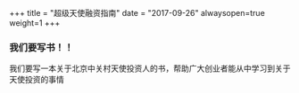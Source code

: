 +++
title = "超级天使融资指南"
date = "2017-09-26"
alwaysopen=true
weight=1
+++

### 我们要写书！！

我们要写一本关于北京中关村天使投资人的书，帮助广大创业者能从中学习到关于天使投资的事情

